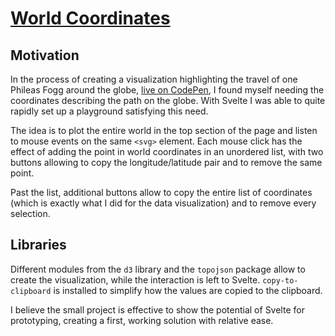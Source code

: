 # [World Coordinates](https://svelte.dev/repl/bbb26de08d694a89bdf7077688d23f62?version=3.44.2)

## Motivation

In the process of creating a visualization highlighting the travel of one Phileas Fogg around the globe, [live on CodePen](https://codepen.io/borntofrappe/pen/yLoZyEa), I found myself needing the coordinates describing the path on the globe. With Svelte I was able to quite rapidly set up a playground satisfying this need.

The idea is to plot the entire world in the top section of the page and listen to mouse events on the same `<svg>` element.
Each mouse click has the effect of adding the point in world coordinates in an unordered list, with two buttons allowing to copy the longitude/latitude pair and to remove the same point.

Past the list, additional buttons allow to copy the entire list of coordinates (which is exactly what I did for the data visualization) and to remove every selection.

## Libraries

Different modules from the `d3` library and the `topojson` package allow to create the visualization, while the interaction is left to Svelte. `copy-to-clipboard` is installed to simplify how the values are copied to the clipboard.

I believe the small project is effective to show the potential of Svelte for prototyping, creating a first, working solution with relative ease.
